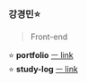 ### 강경민⭐

> Front-end

<!-- 0000.00.00 -->

⭐ **portfolio** [ㅡ link](https://github.com/minomad/Portfolio)  
⭐ **study-log** [ㅡ link](https://github.com/minomad/study-repository)

<!-- ⭐ **email**&nbsp;&nbsp;&nbsp; -->
